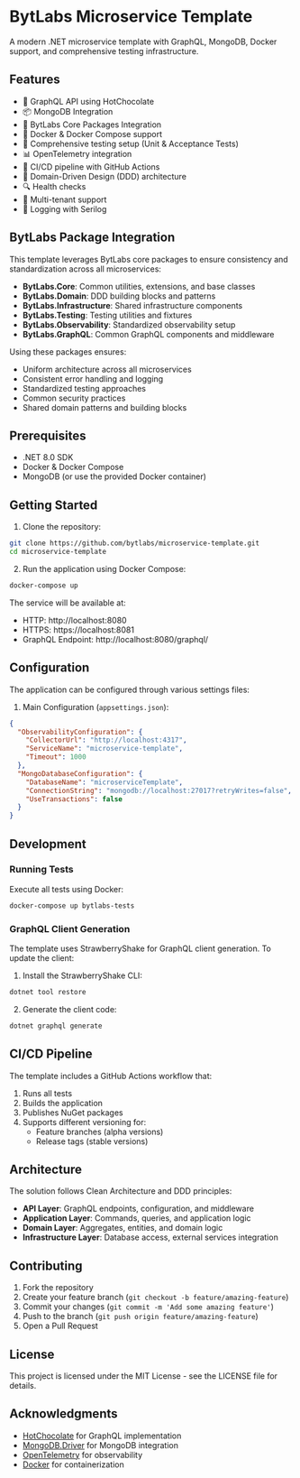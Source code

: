 # BytLabs Microservice Template

A modern .NET microservice template with GraphQL, MongoDB, Docker support, and comprehensive testing infrastructure.

## Features

- 🚀 GraphQL API using HotChocolate
- 📦 MongoDB Integration
- 🐳 BytLabs Core Packages Integration
- 🐳 Docker & Docker Compose support
- 🧪 Comprehensive testing setup (Unit & Acceptance Tests)
- 📊 OpenTelemetry integration
- 🔄 CI/CD pipeline with GitHub Actions
- 🎯 Domain-Driven Design (DDD) architecture
- 🔍 Health checks
- 👥 Multi-tenant support
- 📝 Logging with Serilog

## BytLabs Package Integration

This template leverages BytLabs core packages to ensure consistency and standardization across all microservices:

- **BytLabs.Core**: Common utilities, extensions, and base classes
- **BytLabs.Domain**: DDD building blocks and patterns
- **BytLabs.Infrastructure**: Shared infrastructure components
- **BytLabs.Testing**: Testing utilities and fixtures
- **BytLabs.Observability**: Standardized observability setup
- **BytLabs.GraphQL**: Common GraphQL components and middleware

Using these packages ensures:
- Uniform architecture across all microservices
- Consistent error handling and logging
- Standardized testing approaches
- Common security practices
- Shared domain patterns and building blocks

## Prerequisites

- .NET 8.0 SDK
- Docker & Docker Compose
- MongoDB (or use the provided Docker container)

## Getting Started

1. Clone the repository:

```bash
git clone https://github.com/bytlabs/microservice-template.git
cd microservice-template
```

2. Run the application using Docker Compose:

```bash
docker-compose up
```

The service will be available at:
- HTTP: http://localhost:8080
- HTTPS: https://localhost:8081
- GraphQL Endpoint: http://localhost:8080/graphql/

## Configuration

The application can be configured through various settings files:

1. Main Configuration (`appsettings.json`):
```json
{
  "ObservabilityConfiguration": {
    "CollectorUrl": "http://localhost:4317",
    "ServiceName": "microservice-template",
    "Timeout": 1000
  },
  "MongoDatabaseConfiguration": {
    "DatabaseName": "microserviceTemplate",
    "ConnectionString": "mongodb://localhost:27017?retryWrites=false",
    "UseTransactions": false
  }
}
```

## Development

### Running Tests

Execute all tests using Docker:
```bash
docker-compose up bytlabs-tests
```

### GraphQL Client Generation

The template uses StrawberryShake for GraphQL client generation. To update the client:

1. Install the StrawberryShake CLI:
```bash
dotnet tool restore
```

2. Generate the client code:
```bash
dotnet graphql generate
```

## CI/CD Pipeline

The template includes a GitHub Actions workflow that:

1. Runs all tests
2. Builds the application
3. Publishes NuGet packages
4. Supports different versioning for:
   - Feature branches (alpha versions)
   - Release tags (stable versions)

## Architecture

The solution follows Clean Architecture and DDD principles:

- **API Layer**: GraphQL endpoints, configuration, and middleware
- **Application Layer**: Commands, queries, and application logic
- **Domain Layer**: Aggregates, entities, and domain logic
- **Infrastructure Layer**: Database access, external services integration

## Contributing

1. Fork the repository
2. Create your feature branch (`git checkout -b feature/amazing-feature`)
3. Commit your changes (`git commit -m 'Add some amazing feature'`)
4. Push to the branch (`git push origin feature/amazing-feature`)
5. Open a Pull Request

## License

This project is licensed under the MIT License - see the LICENSE file for details.

## Acknowledgments

- [HotChocolate](https://chillicream.com/docs/hotchocolate) for GraphQL implementation
- [MongoDB.Driver](https://www.mongodb.com/docs/drivers/csharp/) for MongoDB integration
- [OpenTelemetry](https://opentelemetry.io/) for observability
- [Docker](https://www.docker.com/) for containerization

